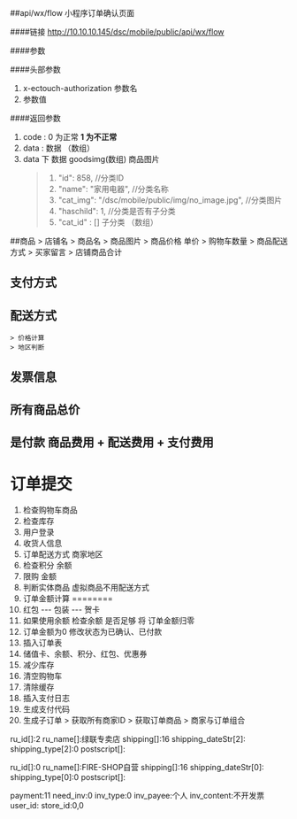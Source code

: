 ##api/wx/flow  小程序订单确认页面

####链接
     http://10.10.10.145/dsc/mobile/public/api/wx/flow

####参数

####头部参数
1. x-ectouch-authorization     参数名
2.    参数值


####返回参数
1. code : 0 为正常   **1 为不正常**
2. data  : 数据 （数组）
3. data 下 数据 goodsimg(数组)   商品图片
    > 1. "id": 858,    //分类ID
    > 2. "name": "家用电器",    //分类名称
    > 3. "cat_img": "/dsc/mobile/public/img/no_image.jpg",   //分类图片
    > 4. "haschild": 1,   //分类是否有子分类
    > 5. "cat_id"  : []  子分类 （数组）



##商品
    > 店铺名
    > 商品名
    > 商品图片
    > 商品价格  单价
    > 购物车数量
    > 商品配送方式
    > 买家留言
    > 店铺商品合计
## 支付方式
## 配送方式
    > 价格计算
    > 地区判断
## 发票信息
## 所有商品总价
## 是付款  商品费用 + 配送费用 + 支付费用



# 订单提交
1. 检查购物车商品
2. 检查库存
3. 用户登录
4. 收货人信息
5. 订单配送方式  商家地区
6. 检查积分 余额
7. 限购 金额
8. 判断实体商品   虚拟商品不用配送方式
9. 订单金额计算   ========
10.  红包  ---   包装  ---  贺卡
11.  如果使用余额  检查余额  是否足够  将 订单金额归零
12.  订单金额为0  修改状态为已确认、已付款
13.  插入订单表
14.  储值卡、余额、积分、红包、优惠券
15.  减少库存
16.  清空购物车
17.  清除缓存
18.  插入支付日志
19.  生成支付代码
20.  生成子订单
    > 获取所有商家ID
    > 获取订单商品
    > 商家与订单组合

ru_id[]:2
ru_name[]:绿联专卖店
shipping[]:16
shipping_dateStr[2]:
shipping_type[2]:0
postscript[]:

ru_id[]:0
ru_name[]:FIRE-SHOP自营
shipping[]:16
shipping_dateStr[0]:
shipping_type[0]:0
postscript[]:

payment:11
need_inv:0
inv_type:0
inv_payee:个人
inv_content:不开发票
user_id:
store_id:0,0